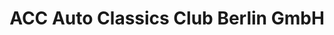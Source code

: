 ---
title: "ACC Auto Classics Club Berlin GmbH"
url: /berlin/acc-auto-classics-club-berlin-gmbh/
shop: Autowerkstatt
---
